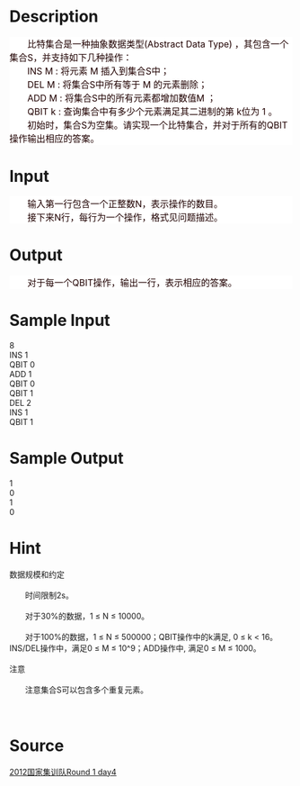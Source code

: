
# Description

<div class="content"><div style="background: white" align="left"><span style="font-size: medium"><span style="color: #200000">　　比特集合是一种抽象数据类型</span><span style="color: #200000">(Abstract Data Type) </span><span style="color: #200000">，其包含一个集合</span><span style="color: #200000">S</span><span style="color: #200000">，并支持如下几种操作：</span><span style="color: #200000"><br/>
</span><span style="color: #200000">　　</span><span style="color: #200000">INS M : </span><span style="color: #200000">将元素</span><span style="color: #200000"> M </span><span style="color: #200000">插入到集合</span><span style="color: #200000">S</span><span style="color: #200000">中；</span><span style="color: #200000"><br/>
</span><span style="color: #200000">　　</span><span style="color: #200000">DEL M : </span><span style="color: #200000">将集合</span><span style="color: #200000">S</span><span style="color: #200000">中所有等于</span><span style="color: #200000"> M </span><span style="color: #200000">的元素删除；</span><span style="color: #200000"><br/>
</span><span style="color: #200000">　　</span><span style="color: #200000">ADD M : </span><span style="color: #200000">将集合</span><span style="color: #200000">S</span><span style="color: #200000">中的所有元素都增加数值</span><span style="color: #200000">M </span><span style="color: #200000">；</span><span style="color: #200000"><br/>
</span><span style="color: #200000">　　</span><span style="color: #200000">QBIT k : </span><span style="color: #200000">查询集合中有多少个元素满足其二进制的第</span><span style="color: #200000"> k</span><span style="color: #200000">位为</span><span style="color: #200000"> 1 </span><span style="color: #200000">。</span><span style="color: #200000"><br/>
</span><span style="color: #200000">　　初始时，集合</span><span style="color: #200000">S</span><span style="color: #200000">为空集。请实现一个比特集合，并对于所有的</span><span style="color: #200000">QBIT</span><span style="color: #200000">操作输出相应的答案。</span></span></div></div>

# Input

<div class="content"><div style="background: white" align="left"><span style="font-size: medium"><span style="color: #200000">　　输入第一行包含一个正整数</span><span style="color: #200000">N</span><span style="color: #200000">，表示操作的数目。</span><span style="color: #200000"><br/>
</span><span style="color: #200000">　　接下来</span><span style="color: #200000">N</span><span style="color: #200000">行，每行为一个操作，格式见问题描述。</span></span></div></div>

# Output

<div class="content"><div style="background: white" align="left"><span style="font-size: medium"><span style="color: #200000">　　对于每一个</span><span style="color: #200000">QBIT</span><span style="color: #200000">操作，输出一行，表示相应的答案。</span></span></div></div>

# Sample Input

<div class="content"><span class="sampledata">8<br/>
INS 1<br/>
QBIT 0<br/>
ADD 1<br/>
QBIT 0<br/>
QBIT 1<br/>
DEL 2<br/>
INS 1<br/>
QBIT 1<br/>
</span></div>

# Sample Output

<div class="content"><span class="sampledata">1<br/>
0<br/>
1<br/>
0<br/>
</span></div>

# Hint

<div class="content"><p></p><p>数据规模和约定<br/><br/>
　　时间限制2s。<br/><br/>
　　对于30%的数据，1 ≤ N ≤ 10000。<br/><br/>
　　对于100%的数据，1 ≤ N ≤ 500000；QBIT操作中的k满足, 0 ≤ k &lt; 16。INS/DEL操作中，满足0 ≤ M ≤ 10^9；ADD操作中, 满足0 ≤ M ≤ 1000。<br/><br/>
注意<br/><br/>
　　注意集合S可以包含多个重复元素。<br/><br/>
 </p><p></p></div>

# Source

<div class="content"><p><a href="problemset.php?search=2012国家集训队Round 1 day4">2012国家集训队Round 1 day4</a></p></div>

